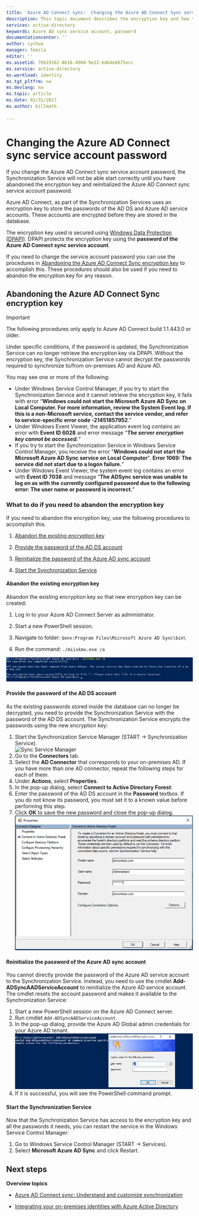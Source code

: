 ```yaml
---
title: 'Azure AD Connect sync:  Changing the Azure AD Connect Sync service account | Microsoft Docs'
description: This topic document describes the encryption key and how to abandon it after the password is changed.
services: active-directory
keywords: Azure AD sync service account, password
documentationcenter: ''
author: cychua
manager: femila
editor: ''
ms.assetid: 76b19162-8b16-4960-9e22-bd64e6675ecc
ms.service: active-directory
ms.workload: identity
ms.tgt_pltfrm: na
ms.devlang: na
ms.topic: article
ms.date: 03/31/2017
ms.author: billmath

---
```

# Changing the Azure AD Connect sync service account password
If you change the  Azure AD Connect sync service account password, the Synchronization Service will not be able start correctly until you have abandoned the encryption key and reinitialized the Azure AD Connect sync service account password. 

Azure AD Connect, as part of the Synchronization Services uses an encryption key to store the passwords of the AD DS and Azure AD service accounts.  These accounts are encrypted before they are stored in the database. 

The encryption key used is secured using [Windows Data Protection (DPAPI)](https://msdn.microsoft.com/library/ms995355.aspx). DPAPI protects the encryption key using the **password of the Azure AD Connect sync service account**. 

If you need to change the service account password you can use the procedures in [Abandoning the Azure AD Connect Sync encryption key](#abandoning-the-azure-ad-connect-sync-encryption-key) to accomplish this.  These procedures should also be used if you need to abandon the encryption key for any reason.

## Abandoning the Azure AD Connect Sync encryption key
>[!IMPORTANT]
>The following procedures only apply to Azure AD Connect build 1.1.443.0 or older.

Under specific conditions, if the password is updated, the Synchronization Service can no longer retrieve the encryption key via DPAPI. Without the encryption key, the Synchronization Service cannot decrypt the passwords required to synchronize to/from on-premises AD and Azure AD.

You may see one or more of the following:

- Under Windows Service Control Manager, if you try to start the Synchronization Service and it cannot retrieve the encryption key, it fails with error “**Windows could not start the Microsoft Azure AD Sync on Local Computer. For more information, review the System Event log. If this is a non-Microsoft service, contact the service vendor, and refer to service-specific error code **-21451857952****.”
- Under Windows Event Viewer, the application event log contains an error with **Event ID 6028** and error message *“**The server encryption key cannot be accessed.**”*
- If you try to start the Synchronization Service in Windows Service Control Manager, you receive the error "**Windows could not start the Microsoft Azure AD Sync service on Local Computer**". **Error 1069: The service did not start due to a logon failure.**"
- Under Windows Event Viewer, the system event log contains an error with **Event ID 7038** and message “**The ADSync service was unable to log on as with the currently configured password due to the following error: The user name or password is incorrect.**"

### What to do if you need to abandon the encryption key

If you need to abandon the encryption key, use the following procedures to accomplish this.

1. [Abandon the existing encryption key](#abandon-the-existing-encryption-key)

2. [Provide the password of the AD DS account](#provide-the-password-of-the-ad-ds-account)

3. [Reinitialize the password of the Azure AD sync account](#reinitialize-the-password-of-the-azure-ad-sync-account)

4. [Start the Synchronization Service](#start-the-synchronization-service)

#### Abandon the existing encryption key
Abandon the existing encryption key so that new encryption key can be created:

1. Log in to your Azure AD Connect Server as administrator.

2. Start a new PowerShell session.

3. Navigate to folder: `$env:Program Files\Microsoft Azure AD Sync\bin\`

4. Run the command: `./miiskmu.exe /a`

![Azure AD Connect Sync Encryption Key Utility](media/active-directory-aadconnectsync-encryption-key/key5.png)

#### Provide the password of the AD DS account
As the existing passwords stored inside the database can no longer be decrypted, you need to provide the Synchronization Service with the password of the AD DS account. The Synchronization Service encrypts the passwords using the new encryption key:

1. Start the Synchronization Service Manager (START → Synchronization Service).
</br>![Sync Service Manager](./media/active-directory-aadconnectsync-service-manager-ui/startmenu.png)  
2. Go to the **Connectors** tab.
3. Select the **AD Connector** that corresponds to your on-premises AD. If you have more than one AD connector, repeat the following steps for each of them.
4. Under **Actions**, select **Properties**.
5. In the pop-up dialog, select **Connect to Active Directory Forest**:
6. Enter the password of the AD DS account in the **Password** textbox. If you do not know its password, you must set it to a known value before performing this step.
7. Click **OK** to save the new password and close the pop-up dialog.
![Azure AD Connect Sync Encryption Key Utility](media/active-directory-aadconnectsync-encryption-key/key6.png)

#### Reinitialize the password of the Azure AD sync account
You cannot directly provide the password of the Azure AD service account to the Synchronization Service. Instead, you need to use the cmdlet **Add-ADSyncAADServiceAccount** to reinitialize the Azure AD service account. The cmdlet resets the account password and makes it available to the Synchronization Service:

1. Start a new PowerShell session on the Azure AD Connect server.
2. Run cmdlet `Add-ADSyncAADServiceAccount`.
3. In the pop-up dialog, provide the Azure AD Global admin credentials for your Azure AD tenant.
![Azure AD Connect Sync Encryption Key Utility](media/active-directory-aadconnectsync-encryption-key/key7.png)
4. If it is successful, you will see the PowerShell command prompt.

#### Start the Synchronization Service
Now that the Synchronization Service has access to the encryption key and all the passwords it needs, you can restart the service in the Windows Service Control Manager:


1. Go to Windows Service Control Manager (START → Services).
2. Select **Microsoft Azure AD Sync** and click Restart.

## Next steps
**Overview topics**

* [Azure AD Connect sync: Understand and customize synchronization](active-directory-aadconnectsync-whatis.md)

* [Integrating your on-premises identities with Azure Active Directory](active-directory-aadconnect.md)